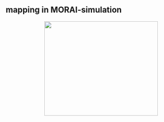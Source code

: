 ## mapping in MORAI-simulation

<p align="center">
<img src ="https://github.com/skkim4/MORAI-projects/assets/128979311/c98ccd26-d902-4262-81a3-1cca6eaee6d0" width="300" height="250">
</p>
